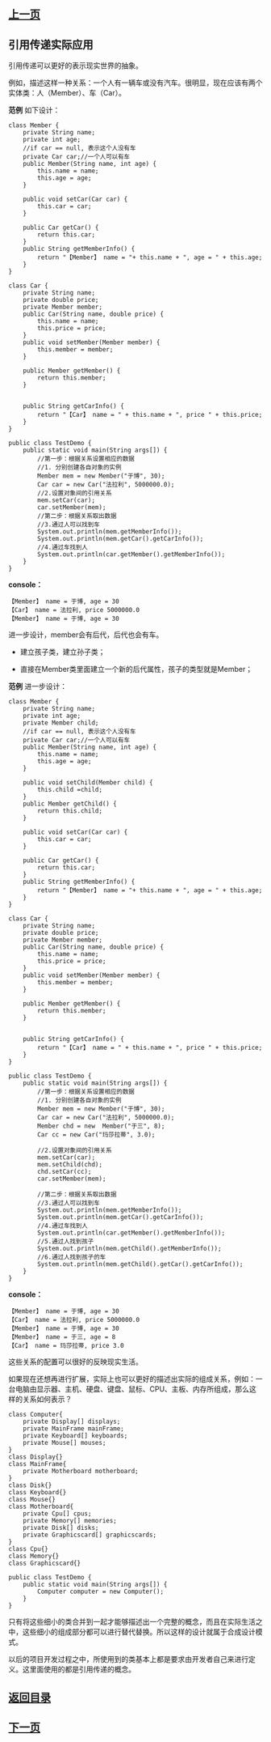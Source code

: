 ## [上一页](course38)

##  引用传递实际应用

引用传递可以更好的表示现实世界的抽象。

例如，描述这样一种关系：一个人有一辆车或没有汽车。很明显，现在应该有两个实体类：人（Member）、车（Car）。

**范例**  如下设计：

	class Member {
		private String name;
		private int age;
		//if car == null, 表示这个人没有车
		private Car car;//一个人可以有车
		public Member(String name, int age) {
			this.name = name;
			this.age = age;
		}
		
		public void setCar(Car car) {
			this.car = car;
		}
		
		public Car getCar() {
			return this.car;
		}
		public String getMemberInfo() {
			return "【Member】 name = "+ this.name + ", age = " + this.age;
		}
	}
	
	class Car {
		private String name;
		private double price;
		private Member member;
		public Car(String name, double price) {
			this.name = name;
			this.price = price;
		}
		public void setMember(Member member) {
			this.member = member;
		}
		
		public Member getMember() {
			return this.member;
		}
		
		
		public String getCarInfo() {
			return "【Car】 name = " + this.name + ", price " + this.price;
		}
	}
	
	public class TestDemo {
		public static void main(String args[]) {
			//第一步：根据关系设置相应的数据
			//1. 分别创建各自对象的实例
			Member mem = new Member("于博", 30);
			Car car = new Car("法拉利", 5000000.0);
			//2.设置对象间的引用关系
			mem.setCar(car);
			car.setMember(mem);
			//第二步：根据关系取出数据
			//3.通过人可以找到车
			System.out.println(mem.getMemberInfo());
			System.out.println(mem.getCar().getCarInfo());
			//4.通过车找到人
			System.out.println(car.getMember().getMemberInfo());
		}
	}

**console：**

	【Member】 name = 于博, age = 30
	【Car】 name = 法拉利, price 5000000.0
	【Member】 name = 于博, age = 30

进一步设计，member会有后代，后代也会有车。

- 建立孩子类，建立孙子类；

- 直接在Member类里面建立一个新的后代属性，孩子的类型就是Member；


**范例**  进一步设计：

	class Member {
		private String name;
		private int age;
		private Member child;
		//if car == null, 表示这个人没有车
		private Car car;//一个人可以有车
		public Member(String name, int age) {
			this.name = name;
			this.age = age;
		}
		
		public void setChild(Member child) {
			this.child =child;
		}
		public Member getChild() {
			return this.child;
		}
		
		public void setCar(Car car) {
			this.car = car;
		}
		
		public Car getCar() {
			return this.car;
		}
		public String getMemberInfo() {
			return "【Member】 name = "+ this.name + ", age = " + this.age;
		}
	}
	
	class Car {
		private String name;
		private double price;
		private Member member;
		public Car(String name, double price) {
			this.name = name;
			this.price = price;
		}
		public void setMember(Member member) {
			this.member = member;
		}
		
		public Member getMember() {
			return this.member;
		}
		
		
		public String getCarInfo() {
			return "【Car】 name = " + this.name + ", price " + this.price;
		}
	}
	
	public class TestDemo {
		public static void main(String args[]) {
			//第一步：根据关系设置相应的数据
			//1. 分别创建各自对象的实例
			Member mem = new Member("于博", 30);
			Car car = new Car("法拉利", 5000000.0);
			Member chd = new  Member("于三", 8);
			Car cc = new Car("玛莎拉蒂", 3.0);
			
			//2.设置对象间的引用关系
			mem.setCar(car);
			mem.setChild(chd);
			chd.setCar(cc);
			car.setMember(mem);
			
			//第二步：根据关系取出数据
			//3.通过人可以找到车
			System.out.println(mem.getMemberInfo());
			System.out.println(mem.getCar().getCarInfo());
			//4.通过车找到人
			System.out.println(car.getMember().getMemberInfo());
			//5.通过人找到孩子
			System.out.println(mem.getChild().getMemberInfo());
			//6.通过人找到孩子的车
			System.out.println(mem.getChild().getCar().getCarInfo());
		}
	}

**console：**

	【Member】 name = 于博, age = 30
	【Car】 name = 法拉利, price 5000000.0
	【Member】 name = 于博, age = 30
	【Member】 name = 于三, age = 8
	【Car】 name = 玛莎拉蒂, price 3.0

这些关系的配置可以很好的反映现实生活。

如果现在还想再进行扩展，实际上也可以更好的描述出实际的组成关系，例如：一台电脑由显示器、主机、硬盘、键盘、鼠标、CPU、主板、内存所组成，那么这样的关系如何表示？

	class Computer{
		private Display[] displays;
		private MainFrame mainFrame;
		private Keyboard[] keyboards;
		private Mouse[] mouses;
	}
	class Display{}
	class MainFrame{
		private Motherboard motherboard;
	}
	class Disk{}
	class Keyboard{}
	class Mouse{}
	class Motherboard{
		private Cpu[] cpus;
		private Memory[] memories;
		private Disk[] disks;
		private Graphicscard[] graphicscards;
	}
	class Cpu{}
	class Memory{}
	class Graphicscard{}
	
	public class TestDemo {
		public static void main(String args[]) {
			Computer computer = new Computer();
		}
	}

只有将这些细小的类合并到一起才能够描述出一个完整的概念，而且在实际生活之中，这些细小的组成部分都可以进行替代替换。所以这样的设计就属于合成设计模式。


以后的项目开发过程之中，所使用到的类基本上都是要求由开发者自己来进行定义。这里面使用的都是引用传递的概念。

## [返回目录](https://wuchengcheng110120.github.io/learnJava)
## [下一页](course40)
